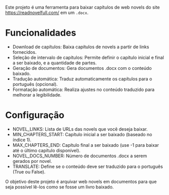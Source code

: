 Este projeto é uma ferramenta para baixar capítulos de web novels do site https://readnovelfull.com/ em um `.docx`.

# Funcionalidades
- Download de capítulos: Baixa capítulos de novels a partir de links fornecidos.
- Seleção de intervalo de capítulos: Permite definir o capítulo inicial e final a ser baixado, e a quantidade de partes.
- Geração de documentos: Gera documentos .docx com o conteúdo baixado.
- Tradução automática: Traduz automaticamente os capítulos para o português (opcional).
- Formatação automática: Realiza ajustes no conteúdo traduzido para melhorar a legibilidade.

# Configuração
- NOVEL_LINKS: Lista de URLs das novels que você deseja baixar.
- MIN_CHAPTERS_START: Capítulo inicial a ser baixado (baseado no índice 1).
- MAX_CHAPTERS_END: Capítulo final a ser baixado (use -1 para baixar até o último capítulo disponível).
- NOVEL_DOCS_NUMBER: Número de documentos .docx a serem gerados por novel.
- TRANSLATE: Define se o conteúdo deve ser traduzido para o português (True ou False).

O objetivo deste projeto é arquivar web novels em documentos para que seja possível lê-los como se fosse um livro baixado.

